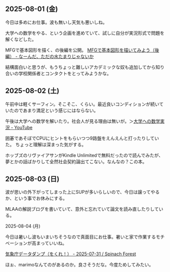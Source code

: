 ## 2025-08-01 (金)

今日は多めにお仕事。波も無いし天気も悪いしね。

大学への数学をやる、という企画を進めていて、試しに自分が実況形式で問題を解くなどした。

MFGで基本図形を描く、の後編を公開。 [MFGで基本図形を描いてみよう（後編） - なーんだ、ただの水たまりじゃないか](https://karino2.github.io/2025/08/01/draw_shape_on_MFG_part2.html)

結構面白いと思うが、もうちょっと難しいアカデミックな奴も追加してから知り合いの学校関係者とコンタクトをとってみようかな。

## 2025-08-02 (土)

午前中は軽くサーフィン。そこそこ、くらい。最近良いコンディションが続いていたのであまり満足という感じにはならない。

午後は大学への数学を解いたり。社会人が見る理由は無いが。＞[大学への数学実況 - YouTube](https://www.youtube.com/playlist?list=PLiN05oU54b6bDRz6UZvqNOj-X6SEvRhCU)

囲碁であそぼでCPUにヒントをもらいつつ9路盤をえんえんと打ったりしていた。
ちょっと理解は深まった気がする。

ホッブズのリヴァイアサンがKindle Unlimitedで無料だったので読んでみたが、夢とかの話ばかりして全然社会契約論出てこない。なんなの？この本。

## 2025-08-03 (日)

波が思いの外下がってしまった上にSUPが多いらしいので、今日は譲ってやるか、という事でお休みにする。

MLAAの解説ブログを書いていて、意外と忘れていて論文を読み直したりしている。

2025-08-04 (月)

今日は暑いし波もいまいちそうなので真面目にお仕事。暑いと家で作業するモチベーションが高まっていいね。

[気象庁データダンプ（をくれ！） - 2025-07-31 / Spinach Forest](https://records.dodgson.org/2025/07/31/give-me-data-jma/)

ほぉ、marimoなんてのがあるのか。良さそうだな。今度ためしてみたい。